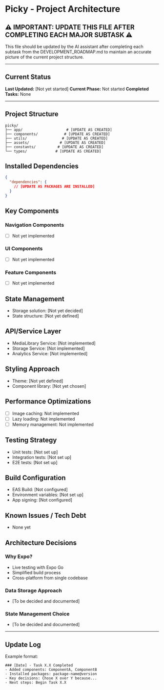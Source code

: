 # Picky - Project Architecture

## ⚠️ IMPORTANT: UPDATE THIS FILE AFTER COMPLETING EACH MAJOR SUBTASK ⚠️

This file should be updated by the AI assistant after completing each subtask from the DEVELOPMENT_ROADMAP.md to maintain an accurate picture of the current project structure.

---

## Current Status
**Last Updated:** [Not yet started]
**Current Phase:** Not started
**Completed Tasks:** None

---

## Project Structure
```
picky/
├── app/                    # [UPDATE AS CREATED]
├── components/            # [UPDATE AS CREATED]
├── utils/                # [UPDATE AS CREATED]
├── assets/              # [UPDATE AS CREATED]
├── constants/          # [UPDATE AS CREATED]
└── types/             # [UPDATE AS CREATED]
```

## Installed Dependencies
```json
{
  "dependencies": {
    // [UPDATE AS PACKAGES ARE INSTALLED]
  }
}
```

## Key Components
<!-- Update this section as components are created -->

### Navigation Components
- [ ] Not yet implemented

### UI Components
- [ ] Not yet implemented

### Feature Components
- [ ] Not yet implemented

## State Management
<!-- Document state management approach once implemented -->
- Storage solution: [Not yet decided]
- State structure: [Not yet defined]

## API/Service Layer
<!-- Document service architecture once created -->
- MediaLibrary Service: [Not implemented]
- Storage Service: [Not implemented]
- Analytics Service: [Not implemented]

## Styling Approach
<!-- Document styling decisions -->
- Theme: [Not yet defined]
- Component library: [Not yet chosen]

## Performance Optimizations
<!-- Track optimizations as they're implemented -->
- [ ] Image caching: Not implemented
- [ ] Lazy loading: Not implemented
- [ ] Memory management: Not implemented

## Testing Strategy
<!-- Document testing approach -->
- Unit tests: [Not set up]
- Integration tests: [Not set up]
- E2E tests: [Not set up]

## Build Configuration
<!-- Track build setup -->
- EAS Build: [Not configured]
- Environment variables: [Not set up]
- App signing: [Not configured]

## Known Issues / Tech Debt
<!-- Track issues as discovered -->
- None yet

## Architecture Decisions
<!-- Document major architectural decisions and rationale -->

### Why Expo?
- Live testing with Expo Go
- Simplified build process
- Cross-platform from single codebase

### Data Storage Approach
- [To be decided and documented]

### State Management Choice
- [To be decided and documented]

---

## Update Log
<!-- AI should add entries here after each subtask -->

Example format:
```
### [Date] - Task X.X Completed
- Added components: ComponentA, ComponentB
- Installed packages: package-name@version
- Key decisions: Chose X over Y because...
- Next steps: Begin Task X.X
```